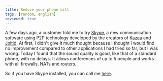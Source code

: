 ```yaml
---
title: Reduce your phone bill
tags: [random, english]
reviewed: true
---
```

A few days ago, a customer told me to try [Skype](http://www.skype.com), a new communication software using P2P technology developed by the creators of [Kazaa](http://www.kazaa.com) and [Joltid](http://www.joltid.com). At first, I didn't give it much thought because I thought I would find no improvement compared to other applications I had tried so far, but I was wrong. Today I found that the sound quality is good, like that of a standard phone, with no delays. It allows conferences of up to 5 people and works with all firewalls, NATs and routers.

So if you have Skype installed, you can call me [here](callto://alexcasquete).
